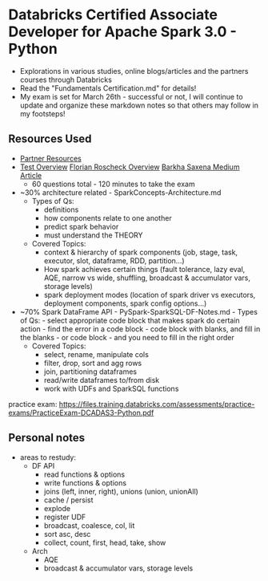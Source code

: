 # Databricks Certified Associate Developer for Apache Spark 3.0 - Python
- Explorations in various studies, online blogs/articles and the partners courses through Databricks
- Read the "Fundamentals Certification.md" for details! 
- My exam is set for March 26th - successful or not, I will continue to update and organize these markdown notes so that others may follow in my footsteps!

## Resources Used ##
- [Partner Resources](https://partner-academy.databricks.com/)
- [Test Overview](https://www.testpreptraining.com/tutorial/databricks-certified-associate-developer-for-apache-spark-3-0-faqs/) [Florian Roscheck Overview](https://www.youtube.com/watch?v=d9Mt67UKSio) [Barkha Saxena Medium Article](https://medium.com/@blackhat1729/beginners-guide-to-crack-databricks-certified-associate-developer-for-apache-spark-3-0-7c1aad2a578b)
    - 60 questions total - 120 minutes to take the exam
- ~30% architecture related - SparkConcepts-Architecture.md
    - Types of Qs:
        - definitions
        - how components relate to one another
        - predict spark behavior
        - must understand the THEORY
    - Covered Topics: 
        - context & hierarchy of spark components (job, stage, task, executor, slot, dataframe, RDD, partition...)
        - How spark achieves certain things (fault tolerance, lazy eval, AQE, narrow vs wide, shuffling, broadcast & accumulator vars, storage levels)
        - spark deployment modes (location of spark driver vs executors, deployment components, spark config options...)
- ~70% Spark DataFrame API - PySpark-SparkSQL-DF-Notes.md
        - Types of Qs:
        - select appropriate code block that makes spark do certain action 
        - find the error in a code block 
        - code block with blanks, and fill in the blanks
        - or code block - and you need to fill in the right order
    - Covered Topics:
        - select, rename, manipulate cols
        - filter, drop, sort and agg rows
        - join, partitioning dataframes
        - read/write dataframes to/from disk
        - work with UDFs and SparkSQL functions

practice exam: https://files.training.databricks.com/assessments/practice-exams/PracticeExam-DCADAS3-Python.pdf

## Personal notes
- areas to restudy:
    - DF API
        - read functions & options
        - write functions & options
        - joins (left, inner, right), unions (union, unionAll) 
        - cache / persist 
        - explode
        - register UDF 
        - broadcast, coalesce, col, lit 
        - sort asc, desc
        - collect, count, first, head, take, show
    - Arch
        - AQE 
        - broadcast & accumulator vars, storage levels
